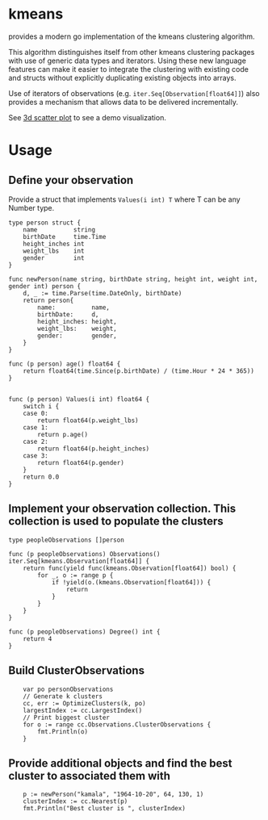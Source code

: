# kmeans

provides a modern go implementation of the kmeans clustering algorithm.

This algorithm distinguishes itself from other kmeans clustering packages with use of generic data types
and iterators. Using these new language features can make it easier to integrate the clustering with 
existing code and structs without explicitly duplicating existing objects into arrays.

Use of iterators of observations (e.g. `iter.Seq[Observation[float64]]`) also provides 
a mechanism that allows data to be delivered incrementally.

See [3d scatter plot](./scatter3d.html) to see a demo visualization.

# Usage

## Define your observation


Provide a struct that implements `Values(i int) T` where T can be any Number type. 

```
type person struct {
	name          string
	birthDate     time.Time
	height_inches int
	weight_lbs    int
	gender        int
}

func newPerson(name string, birthDate string, height int, weight int, gender int) person {
	d, _ := time.Parse(time.DateOnly, birthDate)
	return person{
		name:          name,
		birthDate:     d,
		height_inches: height,
		weight_lbs:    weight,
		gender:        gender,
	}
}

func (p person) age() float64 {
	return float64(time.Since(p.birthDate) / (time.Hour * 24 * 365))
}


func (p person) Values(i int) float64 {
	switch i {
	case 0:
		return float64(p.weight_lbs)
	case 1:
		return p.age()
	case 2:
		return float64(p.height_inches)
	case 3:
		return float64(p.gender)
	}
	return 0.0
}

```

## Implement your observation collection. This collection is used to populate the clusters

```
type peopleObservations []person

func (p peopleObservations) Observations() iter.Seq[kmeans.Observation[float64]] {
	return func(yield func(kmeans.Observation[float64]) bool) {
		for _, o := range p {
			if !yield(o.(kmeans.Observation[float64])) {
				return
			}
		}
	}
}

func (p peopleObservations) Degree() int {
	return 4
}
```

## Build ClusterObservations

```
    var po personObservations
    // Generate k clusters
	cc, err := OptimizeClusters(k, po)
    largestIndex := cc.LargestIndex()
    // Print biggest cluster
    for o := range cc.Observations.ClusterObservations {
        fmt.Println(o)
    }
```

## Provide additional objects and find the best cluster to associated them with

```
    p := newPerson("kamala", "1964-10-20", 64, 130, 1)
    clusterIndex := cc.Nearest(p)
    fmt.Println("Best cluster is ", clusterIndex)

```